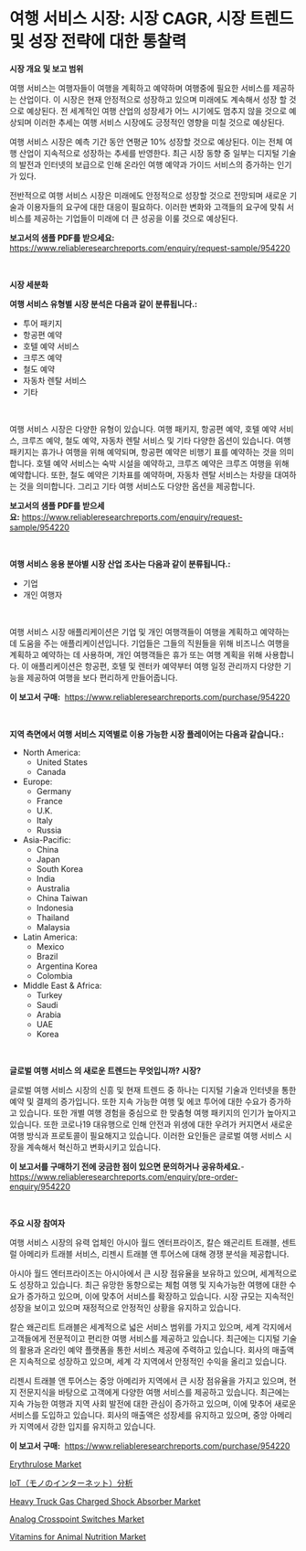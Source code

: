 <p><h1>여행 서비스 시장: 시장 CAGR, 시장 트렌드 및 성장 전략에 대한 통찰력</h1></p><p><strong>시장 개요 및 보고 범위</strong></p>
<p><p>여행 서비스는 여행자들이 여행을 계획하고 예약하며 여행중에 필요한 서비스를 제공하는 산업이다. 이 시장은 현재 안정적으로 성장하고 있으며 미래에도 계속해서 성장 할 것으로 예상된다. 전 세계적인 여행 산업의 성장세가 어느 시기에도 멈추지 않을 것으로 예상되며 이러한 추세는 여행 서비스 시장에도 긍정적인 영향을 미칠 것으로 예상된다.</p><p>여행 서비스 시장은 예측 기간 동안 연평균 10% 성장할 것으로 예상된다. 이는 전체 여행 산업이 지속적으로 성장하는 추세를 반영한다. 최근 시장 동향 중 일부는 디지털 기술의 발전과 인터넷의 보급으로 인해 온라인 여행 예약과 가이드 서비스의 증가하는 인기가 있다.</p><p>전반적으로 여행 서비스 시장은 미래에도 안정적으로 성장할 것으로 전망되며 새로운 기술과 이용자들의 요구에 대한 대응이 필요하다. 이러한 변화와 고객들의 요구에 맞춰 서비스를 제공하는 기업들이 미래에 더 큰 성공을 이룰 것으로 예상된다.</p></p>
<p><strong>보고서의 샘플 PDF를 받으세요:</strong> <a href="https://www.reliableresearchreports.com/enquiry/request-sample/954220">https://www.reliableresearchreports.com/enquiry/request-sample/954220</a></p>
<p>&nbsp;</p>
<p><strong>시장 세분화</strong></p>
<p><strong>여행 서비스 유형별 시장 분석은 다음과 같이 분류됩니다.:</strong></p>
<p><ul><li>투어 패키지</li><li>항공편 예약</li><li>호텔 예약 서비스</li><li>크루즈 예약</li><li>철도 예약</li><li>자동차 렌탈 서비스</li><li>기타</li></ul></p>
<p>&nbsp;</p>
<p><p>여행 서비스 시장은 다양한 유형이 있습니다. 여행 패키지, 항공편 예약, 호텔 예약 서비스, 크루즈 예약, 철도 예약, 자동차 렌탈 서비스 및 기타 다양한 옵션이 있습니다. 여행 패키지는 휴가나 여행을 위해 예약되며, 항공편 예약은 비행기 표를 예약하는 것을 의미합니다. 호텔 예약 서비스는 숙박 시설을 예약하고, 크루즈 예약은 크루즈 여행을 위해 예약합니다. 또한, 철도 예약은 기차표를 예약하며, 자동차 렌탈 서비스는 차량을 대여하는 것을 의미합니다. 그리고 기타 여행 서비스도 다양한 옵션을 제공합니다.</p></p>
<p><strong>보고서의 샘플 PDF를 받으세요:</strong>&nbsp;<a href="https://www.reliableresearchreports.com/enquiry/request-sample/954220">https://www.reliableresearchreports.com/enquiry/request-sample/954220</a></p>
<p>&nbsp;</p>
<p><strong> 여행 서비스 응용 분야별 시장 산업 조사는 다음과 같이 분류됩니다.:</strong></p>
<p><ul><li>기업</li><li>개인 여행자</li></ul></p>
<p>&nbsp;</p>
<p><p>여행 서비스 시장 애플리케이션은 기업 및 개인 여행객들이 여행을 계획하고 예약하는 데 도움을 주는 애플리케이션입니다. 기업들은 그들의 직원들을 위해 비즈니스 여행을 계획하고 예약하는 데 사용하며, 개인 여행객들은 휴가 또는 여행 계획을 위해 사용합니다. 이 애플리케이션은 항공편, 호텔 및 렌터카 예약부터 여행 일정 관리까지 다양한 기능을 제공하여 여행을 보다 편리하게 만들어줍니다.</p></p>
<p><strong>이 보고서 구매:</strong>&nbsp; <a href="https://www.reliableresearchreports.com/purchase/954220">https://www.reliableresearchreports.com/purchase/954220</a></p>
<p>&nbsp;</p>
<p><strong>지역 측면에서 여행 서비스 지역별로 이용 가능한 시장 플레이어는 다음과 같습니다.:</strong></p>
<p><ul>
    <li>
        North America:
        <ul>
            <li>United States</li>
            <li>Canada</li>
        </ul>
    </li>
    <li>
        Europe:
        <ul>
            <li>Germany</li>
            <li>France</li>
            <li>U.K.</li>
            <li>Italy</li>
            <li>Russia</li>
        </ul>
    </li>
    <li>
        Asia-Pacific:
        <ul>
            <li>China</li>
            <li>Japan</li>
            <li>South Korea</li>
            <li>India</li>
            <li>Australia</li>
            <li>China Taiwan</li>
            <li>Indonesia</li>
            <li>Thailand</li>
            <li>Malaysia</li>
        </ul>
    </li>
    <li>
        Latin America:
        <ul>
            <li>Mexico</li>
            <li>Brazil</li>
            <li>Argentina Korea</li>
            <li>Colombia</li>
        </ul>
    </li>
    <li>
        Middle East & Africa:
        <ul>
            <li>Turkey</li>
            <li>Saudi</li>
            <li>Arabia</li>
            <li>UAE</li>
            <li>Korea</li>
        </ul>
    </li>
    </ul></p>
<p>&nbsp;</p>
<p><strong>글로벌 여행 서비스 의 새로운 트렌드는 무엇입니까? 시장?</strong></p>
<p><p>글로벌 여행 서비스 시장의 신흥 및 현재 트렌드 중 하나는 디지털 기술과 인터넷을 통한 예약 및 결제의 증가입니다. 또한 지속 가능한 여행 및 에코 투어에 대한 수요가 증가하고 있습니다. 또한 개별 여행 경험을 중심으로 한 맞춤형 여행 패키지의 인기가 높아지고 있습니다. 또한 코로나19 대유행으로 인해 안전과 위생에 대한 우려가 커지면서 새로운 여행 방식과 프로토콜이 필요해지고 있습니다. 이러한 요인들은 글로벌 여행 서비스 시장을 계속해서 혁신하고 변화시키고 있습니다.</p></p>
<p><strong>이 보고서를 구매하기 전에 궁금한 점이 있으면 문의하거나 공유하세요.</strong>- <a href="https://www.reliableresearchreports.com/enquiry/pre-order-enquiry/954220">https://www.reliableresearchreports.com/enquiry/pre-order-enquiry/954220</a></p>
<p>&nbsp;</p>
<p><strong>주요 시장 참여자</strong></p>
<p><p>여행 서비스 시장의 유력 업체인 아시아 월드 엔터프라이즈, 칼슨 왜곤리트 트래블, 센트럴 아메리카 트래블 서비스, 리젠시 트래블 앤 투어스에 대해 경쟁 분석을 제공합니다. </p><p>아시아 월드 엔터프라이즈는 아시아에서 큰 시장 점유율을 보유하고 있으며, 세계적으로도 성장하고 있습니다. 최근 유망한 동향으로는 체험 여행 및 지속가능한 여행에 대한 수요가 증가하고 있으며, 이에 맞추어 서비스를 확장하고 있습니다. 시장 규모는 지속적인 성장을 보이고 있으며 재정적으로 안정적인 상황을 유지하고 있습니다.</p><p>칼슨 왜곤리트 트래블은 세계적으로 넓은 서비스 범위를 가지고 있으며, 세계 각지에서 고객들에게 전문적이고 편리한 여행 서비스를 제공하고 있습니다. 최근에는 디지털 기술의 활용과 온라인 예약 플랫폼을 통한 서비스 제공에 주력하고 있습니다. 회사의 매출액은 지속적으로 성장하고 있으며, 세계 각 지역에서 안정적인 수익을 올리고 있습니다.</p><p>리젠시 트래블 앤 투어스는 중앙 아메리카 지역에서 큰 시장 점유율을 가지고 있으며, 현지 전문지식을 바탕으로 고객에게 다양한 여행 서비스를 제공하고 있습니다. 최근에는 지속 가능한 여행과 지역 사회 발전에 대한 관심이 증가하고 있으며, 이에 맞추어 새로운 서비스를 도입하고 있습니다. 회사의 매출액은 성장세를 유지하고 있으며, 중앙 아메리카 지역에서 강한 입지를 유지하고 있습니다.</p></p>
<p><strong>이 보고서 구매:</strong>&nbsp;&nbsp;<a href="https://www.reliableresearchreports.com/purchase/954220">https://www.reliableresearchreports.com/purchase/954220</a></p>
<p><p><a href="https://issuu.com/reportprime-2/docs/erythrulose-market-size-2030.pptx">Erythrulose Market</a></p><p><a href="https://github.com/vhemk0794148/Market-Research-Report-List-1/blob/main/7107355185197.md">IoT（モノのインターネット）分析</a></p><p><a href="https://github.com/joannesouthgate/Market-Research-Report-List-2/blob/main/heavy-truck-gas-charged-shock-absorber-market.md">Heavy Truck Gas Charged Shock Absorber Market</a></p><p><a href="https://view.publitas.com/reportprime-1/analog-crosspoint-switches-market-insights-market-players-and-forecast-till-2031/">Analog Crosspoint Switches Market</a></p><p><a href="https://issuu.com/reportprime-2/docs/vitamins-for-animal-nutrition-market-size-2030.ppt">Vitamins for Animal Nutrition Market</a></p></p>
